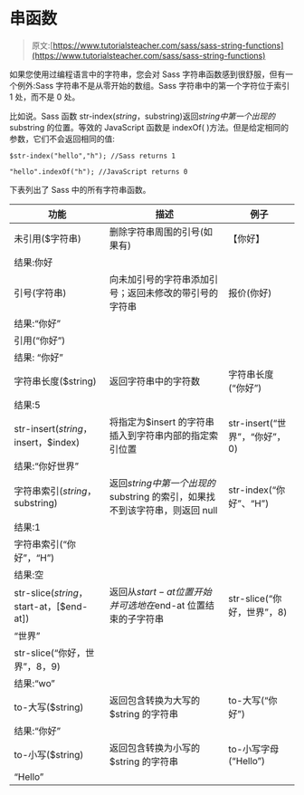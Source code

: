 # 串函数

> 原文:[https://www.tutorialsteacher.com/sass/sass-string-functions](https://www.tutorialsteacher.com/sass/sass-string-functions)

如果您使用过编程语言中的字符串，您会对 Sass 字符串函数感到很舒服，但有一个例外:Sass 字符串不是从零开始的数组。Sass 字符串中的第一个字符位于索引 1 处，而不是 0 处。

比如说。Sass 函数 str-index($string，$substring)返回$string 中第一个出现的$substring 的位置。等效的 JavaScript 函数是 indexOf( <substring>)方法。但是给定相同的参数，它们不会返回相同的值:</substring>

```
$str-index("hello","h"); //Sass returns 1

"hello".indexOf("h"); //JavaScript returns 0 
```

下表列出了 Sass 中的所有字符串函数。

| 功能 | 描述 | 例子 |
| --- | --- | --- |
| 未引用($字符串) | 删除字符串周围的引号(如果有) | 【你好】
结果:你好 |
| 引号(字符串) | 向未加引号的字符串添加引号；返回未修改的带引号的字符串 | 报价(你好)
结果:“你好” |
| 引用(“你好”)
结果: “你好” |
| 字符串长度($string) | 返回字符串中的字符数 | 字符串长度(“你好”)
结果:5 |
| str-insert($string，$insert，$index) | 将指定为$insert 的字符串插入到字符串内部的指定索引位置 | str-insert(“世界”，“你好”，0)
结果:“你好世界” |
| 字符串索引($string，$substring) | 返回$string 中第一个出现的$substring 的索引，如果找不到该字符串，则返回 null | str-index(“你好”、“H”)
结果:1 |
| 字符串索引(“你好”，“H”)
结果:空 |
| str-slice($string，$start-at，[$end-at]) | 返回从$start-at 位置开始并可选地在$end-at 位置结束的子字符串 | str-slice(“你好，世界”，8)
“世界” |
| str-slice(“你好，世界”，8，9)
结果:“wo” |
| to-大写($string) | 返回包含转换为大写的$string 的字符串 | to-大写(“你好”)
结果:“你好” |
| to-小写($string) | 返回包含转换为小写的$string 的字符串 | to-小写字母(“Hello”)
“Hello” |